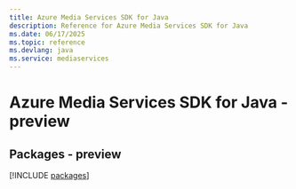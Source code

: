 ```yaml
---
title: Azure Media Services SDK for Java
description: Reference for Azure Media Services SDK for Java
ms.date: 06/17/2025
ms.topic: reference
ms.devlang: java
ms.service: mediaservices
---
```

# Azure Media Services SDK for Java - preview
## Packages - preview
[!INCLUDE [packages](media-services-index.md)]